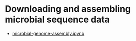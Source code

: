 # Downloading and assembling microbial sequence data

* [microbial-genome-assembly.ipynb](tutorial/microbial-genome-assembly.ipynb)
